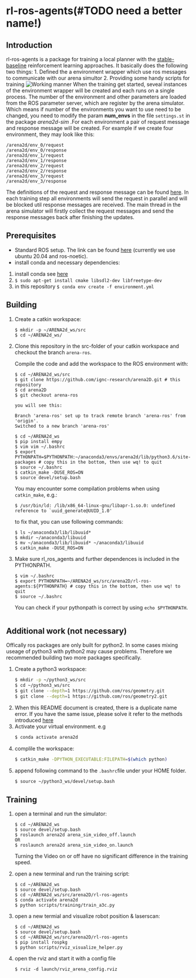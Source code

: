 # rl-ros-agents(#TODO need a better name!)
## Introduction
rl-ros-agents is a package for training a local planner with the [stable-baseline](https://github.com/hill-a/stable-baselines) reinforcement learning approaches. It basically does the following two things:
    1. Defined the a environment wrapper which use ros messages to communicate with our arena simultor 
    2. Providing some handy scripts for training
![Working manner](/img/Working_manner_rl_ros_agent.png)
When the training get started, seveal instances of the environment wrapper will be created and each runs on a single process. The number of the environment and other parameters are loaded from the ROS parameter server, which are register by the arena simulator. Which means if number of the environments you want to use need to be changed, you need to modify the param **num_envs** in the file `settings.st` in the package *arena2d-sim*  .For each environment a pair of request message and response message will be created. For example if we create four environment, they may look like this:
```
/arena2d/env_0/request
/arena2d/env_0/response
/arena2d/env_1/request
/arena2d/env_1/response
/arena2d/env_2/request
/arena2d/env_2/response
/arena2d/env_3/request
/arena2d/env_3/response
```
The definitions of the request and response message can be found [here](../arena2d_msgs/msg). In each training step all environments will send the request in parallel and will be blocked util response messages are received. The main thread in the arena simulator will firstly collect the request messages and send the response messages back after finishing the updates.

## Prerequisites
   - Standard ROS setup. The link can be found [here](http://wiki.ros.org/noetic/Installation/Ubuntu) (currently we use ubuntu 20.04 and ros-noetic).
   - install conda and necessary dependencies:
   1. install conda see [here](https://docs.conda.io/projects/conda/en/latest/user-guide/install/index.html)
   2. `$ sudo apt-get install cmake libsdl2-dev libfreetype-dev`
   3. in this repository `$ conda env create -f environment.yml`

## Building
1. Create a catkin workspace:
    ```
    $ mkdir -p ~/ARENA2d_ws/src
    $ cd ~/ARENA2d_ws/
    ```
2. Clone this repository in the src-folder of your catkin workspace and checkout the branch `arena-ros`.  
 
    Compile the code and add the workspace to the ROS environment with:
    ```
    $ cd ~/ARENA2d_ws/src
    $ git clone https://github.com/ignc-research/arena2D.git # this repository
    $ cd arena2D
    $ git checkout arena-ros 

    you will see this:

    Branch 'arena-ros' set up to track remote branch 'arena-ros' from 'origin'.
    Switched to a new branch 'arena-ros'

    $ cd ~/ARENA2d_ws
    $ pip install empy
	$ vim vim ~/.bashrc
	$ export PYTHONPATH=$PYTHONPATH:~/anaconda3/envs/arena2d/lib/python3.6/site-packages # copy this in the bottom, then use wq! to quit
	$ source ~/.bashrc
    $ catkin_make -DUSE_ROS=ON
    $ source devel/setup.bash
    ```
    You may encounter some compilation problems when using `catkin_make`, e.g.:
   ```
   $ /usr/bin/ld: /lib/x86_64-linux-gnu/libapr-1.so.0: undefined reference to `uuid_generate@UUID_1.0'
   ```
   to fix that, you can use following commands:
   ```
   $ ls ~/anaconda3/lib/libuuid*
   $ mkdir ~/anaconda3/libuuid
   $ mv ~/anaconda3/lib/libuuid* ~/anaconda3/libuuid
   $ catkin_make -DUSE_ROS=ON
   ```

3. Make sure rl_ros_agents and further dependences is included in the PYTHONPATH.
    ```
    $ vim ~/.bashrc
    $ export PYTHONPATH=~/ARENA2d_ws/src/arena2D/rl-ros-agents:${PYTHONPATH} # copy this in the bottom, then use wq! to quit
    $ source ~/.bashrc
    ```
	You can check if your pythonpath is correct by using `echo $PYTHONPATH`.
    ```
## Additional work (not necessary)
Offically ros packages are only built for python2. In some cases mixing useage of python3 with python2 may cause problems. Therefore we recommended building two more packages specifically.
1. Create a python3 workspace:
    ```bash
    $ mkdir -p ~/python3_ws/src
    $ cd ~/python3_ws/src
    $ git clone --depth=1 https://github.com/ros/geometry.git
    $ git clone --depth=1 https://github.com/ros/geometry2.git
    ``` 
2. When this README document is created, there is a duplicate name error. If you have the same issue, please solve it 
refer to the methods introduced [here](https://github.com/ros/geometry/issues/213#issuecomment-643552794)
3. Activate your virtual environment. e.g
    ```bash
    $ conda activate arena2d
    ```
4. complile the workspace:
    ```bash
    $ catkin_make -DPYTHON_EXECUTABLE:FILEPATH=$(which python)
    ```
5. append following command to the `.bashrc`file under your HOME folder.
    ```bash
    $ source ~/python3_ws/devel/setup.bash
    ```

## Training

1. open a terminal and run the simulator:  
    ```
    $ cd ~/ARENA2d_ws
    $ source devel/setup.bash
    $ roslaunch arena2d arena_sim_video_off.launch
    OR
    $ roslaunch arena2d arena_sim_video_on.launch 
    ```
    Turning the Video on or off have no significant difference in the training speed.

2. open a new terminal and run the training script:
    ```
    $ cd ~/ARENA2d_ws
    $ source devel/setup.bash
    $ cd ~/ARENA2d_ws/src/arena2D/rl-ros-agents
    $ conda activate arena2d
    $ python scripts/training/train_a3c.py
    ```

3. open a new termial and visualize robot position & laserscan:
    ```
    $ cd ~/ARENA2d_ws
    $ source devel/setup.bash
    $ cd ~/ARENA2d_ws/src/arena2D/rl-ros-agents
    $ pip install rospkg
    $ python scripts/rviz_visualize_helper.py
    ```

4. open the rviz and start it with a config file
    ```
    $ rviz -d launch/rviz_arena_config.rviz
    ```

